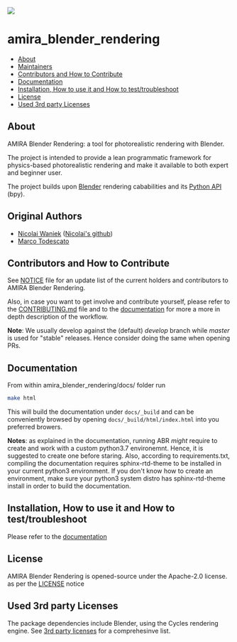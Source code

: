 ![](./media/ABR_rgb_mask.gif)

# amira_blender_rendering

* [About](#about)
* [Maintainers](#authors)
* [Contributors and How to Contribute](#contributors)
* [Documentation](#docs)
* [Installation, How to use it and How to test/troubleshoot](#use)
* [License](#license)
* [Used 3rd party Licenses](#licenses)


## About<a name="about"></a>

AMIRA Blender Rendering: a tool for photorealistic rendering with Blender.

The project is intended to provide a lean programmatic framework for
physics-based photorealistic rendering and make it available to both expert
and beginner user.

The project builds upon [Blender](https://www.blender.org) rendering cababilities and its [Python API](https://docs.blender.org/api/current/index.html) (bpy).


## Original Authors<a name="authors"></a>

* [Nicolai Waniek](mailto:rochus@rochus.net) ([Nicolai's github](https://github.com/nwaniek))
* [Marco Todescato](mailto:Marco.Todescato@de.bosch.com)


## Contributors and How to Contribute<a name="contributors"></a>

See [NOTICE](./NOTICE) file for an update list of the current holders
and contributors to AMIRA Blender Rendering.

Also, in case you want to get involve and contribute yourself, please
refer to the [CONTRIBUTING.md](./CONTRIBUTING.md) file and to the
[documentation](#docs) for more a more in depth description of the workflow.

**Note**: We usually develop against the (default) *develop* branch while *master*
is used for "stable" releases. Hence consider doing the same when opening PRs.


## Documentation<a name="docs"></a>

From within amira_blender_rendering/docs/ folder run

```bash
make html
```

This will build the documentation under `docs/_build` and can be conveniently
browsed by opening `docs/_build/html/index.html` into you preferred browers.

**Notes**: as explained in the documentation, running ABR *might* require to create
and work with a custom python3.7 environemnt. Hence, it is suggested to create
one before staring. Also, according to requirements.txt, compiling the documentation
requires sphinx-rtd-theme to be installed in your current python3 environment.
If you don't know how to create an environment, make sure your python3 system
distro has sphinx-rtd-theme install in order to build the documentation.


## Installation, How to use it and How to test/troubleshoot<a name="use"></a>

Please refer to the [documentation](#docs)


## License<a name="license"></a>

AMIRA Blender Rendering is opened-source under the Apache-2.0 license.
as per the [LICENSE](./LICENSE) notice


## Used 3rd party Licenses<a name="licenses"></a>

The package dependencies include Blender, using the Cycles rendering engine.
See [3rd party licenses](./3rd-party-licenses.md) for a comprehesinve list.

